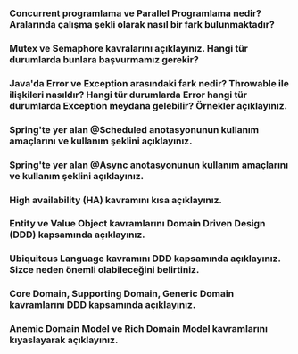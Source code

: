 <h3>
  Concurrent programlama ve Parallel Programlama nedir? Aralarında çalışma şekli olarak nasıl bir fark bulunmaktadır?
</h3>

<p>

</p>

<h3>
  Mutex ve Semaphore kavralarını açıklayınız. Hangi tür durumlarda bunlara başvurmamız gerekir?
</h3>

<p>

</p>

<h3>
Java'da Error ve Exception arasındaki fark nedir? Throwable ile ilişkileri nasıldır? Hangi tür durumlarda Error hangi tür durumlarda Exception meydana gelebilir? Örnekler açıklayınız.
</h3>

<p>

</p>


<h3>
Spring'te yer alan @Scheduled anotasyonunun kullanım amaçlarını ve kullanım şeklini açıklayınız.
</h3>

<p>

</p>


<h3>
Spring'te yer alan @Async anotasyonunun kullanım amaçlarını ve kullanım şeklini açıklayınız.
</h3>

<p>

</p>

<h3>
High availability (HA) kavramını kısa açıklayınız.
</h3>

<p>

</p>

<h3>
Entity ve Value Object kavramlarını Domain Driven Design (DDD) kapsamında açıklayınız.
</h3>

<p>

</p>

<h3>
Ubiquitous Language kavramını DDD kapsamında açıklayınız. Sizce neden önemli olabileceğini belirtiniz.
</h3>

<p>

</p>

<h3>
Core Domain, Supporting Domain, Generic Domain kavramlarını DDD kapsamında açıklayınız.
</h3>

<p>

</p>

<h3>
Anemic Domain Model ve Rich Domain Model kavramlarını kıyaslayarak açıklayınız.
</h3>

<p>

</p>

